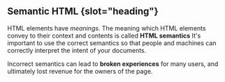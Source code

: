 ## Semantic HTML {slot="heading"}

HTML elements have *meanings*. The meaning which HTML elements convey to their 
context and contents is called **HTML semantics** It's important to use the 
correct semantics so that people and machines can correctly interpret the intent 
of your documents.

Incorrect semantics can lead to **broken experiences** for many users, and 
ultimately lost revenue for the owners of the page.
